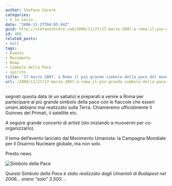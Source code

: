 ```yaml
---
author: Stefano Cecere
categories:
- E io cecio..
date: "2006-11-27T04:05:44Z"
guid: http://stefanocecere.com/2006/11/27/17-marzo-2007-a-roma-il-piu-grande-simbolo-della-pace-del-mondo/
id: 466
related_posts:
- null
tags:
- Events
- Movimento
- Roma
- Simbolo della Pace
- spirito
title: '17 marzo 2007: a Roma il più grande simbolo della pace del mondo'
url: /2006/11/27/17-marzo-2007-a-roma-il-piu-grande-simbolo-della-pace-del-mondo/
---
```


segnati questa data (è un sabato) e preparati a venire a Roma per partecipare al più grande simbolo della pace con le fiaccole che esseri umani abbiano mai realizzato sulla Terra. Chiameremo ufficialmente il Guinnes dei Primati, il satellite etc.

A seguire grande concerto di artisti (sto iniziando a muovermi per co-organizzarlo).

Il tema dell&#8217;evento lanciato dal Movimento Umanista: la Campagna Mondiale per il Disarmo Nucleare globale, ma non solo.

Presto news
  
<img id="image465" alt="Simbolo della Pace" src="http://stefanocecere.com/wp-content/uploads/sites/3/2006/11/bekejelafp_lo.jpg" />
  
_Questo Simbolo della Pace è stato realizzato dagli Umanisti di Budapest nel 2006&#8230; erano &#8220;solo&#8221; 3.500&#8230;._